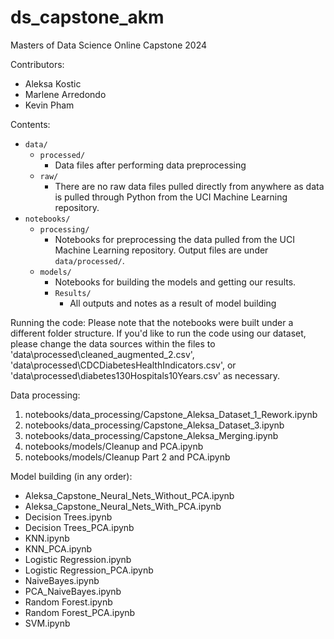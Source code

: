# ds_capstone_akm
Masters of Data Science Online Capstone 2024

Contributors: 
- Aleksa Kostic
- Marlene Arredondo
- Kevin Pham

Contents:
- `data/`
    - `processed/`
        - Data files after performing data preprocessing
    - `raw/`
        - There are no raw data files pulled directly from anywhere as data is pulled through Python from the UCI Machine Learning repository. 
- `notebooks/`
    - `processing/`
        - Notebooks for preprocessing the data pulled from the UCI Machine Learning repository. Output files are under `data/processed/`.
    - `models/`
        - Notebooks for building the models and getting our results.
        - `Results/`
            - All outputs and notes as a result of model building

Running the code: Please note that the notebooks were built under a different folder structure. If you'd like to run the code using our dataset, please change the data sources within the files to 'data\processed\cleaned_augmented_2.csv', 'data\processed\CDCDiabetesHealthIndicators.csv', or 'data\processed\diabetes130Hospitals10Years.csv' as necessary.

Data processing: 
1. notebooks/data_processing/Capstone_Aleksa_Dataset_1_Rework.ipynb
2. notebooks/data_processing/Capstone_Aleksa_Dataset_3.ipynb
3. notebooks/data_processing/Capstone_Aleksa_Merging.ipynb
4. notebooks/models/Cleanup and PCA.ipynb
5. notebooks/models/Cleanup Part 2 and PCA.ipynb

Model building (in any order):
- Aleksa_Capstone_Neural_Nets_Without_PCA.ipynb
- Aleksa_Capstone_Neural_Nets_With_PCA.ipynb
- Decision Trees.ipynb
- Decision Trees_PCA.ipynb
- KNN.ipynb
- KNN_PCA.ipynb
- Logistic Regression.ipynb
- Logistic Regression_PCA.ipynb
- NaiveBayes.ipynb
- PCA_NaiveBayes.ipynb
- Random Forest.ipynb
- Random Forest_PCA.ipynb
- SVM.ipynb
